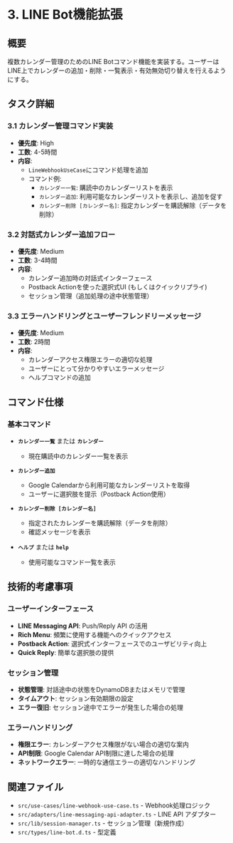 # 3. LINE Bot機能拡張

## 概要
複数カレンダー管理のためのLINE Botコマンド機能を実装する。ユーザーはLINE上でカレンダーの追加・削除・一覧表示・有効無効切り替えを行えるようにする。

## タスク詳細

### 3.1 カレンダー管理コマンド実装
- **優先度**: High
- **工数**: 4-5時間
- **内容**:
  - `LineWebhookUseCase`にコマンド処理を追加
  - コマンド例:
    - `カレンダー一覧`: 購読中のカレンダーリストを表示
    - `カレンダー追加`: 利用可能なカレンダーリストを表示し、追加を促す
    - `カレンダー削除 [カレンダー名]`: 指定カレンダーを購読解除（データを削除）

### 3.2 対話式カレンダー追加フロー
- **優先度**: Medium
- **工数**: 3-4時間
- **内容**:
  - カレンダー追加時の対話式インターフェース
  - Postback Actionを使った選択式UI (もしくはクイックリプライ)
  - セッション管理（追加処理の途中状態管理）

### 3.3 エラーハンドリングとユーザーフレンドリーメッセージ
- **優先度**: Medium
- **工数**: 2時間
- **内容**:
  - カレンダーアクセス権限エラーの適切な処理
  - ユーザーにとって分かりやすいエラーメッセージ
  - ヘルプコマンドの追加

## コマンド仕様

### 基本コマンド
- **`カレンダー一覧`** または **`カレンダー`**
  - 現在購読中のカレンダー一覧を表示

- **`カレンダー追加`**
  - Google Calendarから利用可能なカレンダーリストを取得
  - ユーザーに選択肢を提示（Postback Action使用）

- **`カレンダー削除 [カレンダー名]`**
  - 指定されたカレンダーを購読解除（データを削除）
  - 確認メッセージを表示

- **`ヘルプ`** または **`help`**
  - 使用可能なコマンド一覧を表示

## 技術的考慮事項

### ユーザーインターフェース
- **LINE Messaging API**: Push/Reply API の活用
- **Rich Menu**: 頻繁に使用する機能へのクイックアクセス
- **Postback Action**: 選択式インターフェースでのユーザビリティ向上
- **Quick Reply**: 簡単な選択肢の提供

### セッション管理
- **状態管理**: 対話途中の状態をDynamoDBまたはメモリで管理
- **タイムアウト**: セッション有効期限の設定
- **エラー復旧**: セッション途中でエラーが発生した場合の処理

### エラーハンドリング
- **権限エラー**: カレンダーアクセス権限がない場合の適切な案内
- **API制限**: Google Calendar API制限に達した場合の処理
- **ネットワークエラー**: 一時的な通信エラーの適切なハンドリング

## 関連ファイル
- `src/use-cases/line-webhook-use-case.ts` - Webhook処理ロジック
- `src/adapters/line-messaging-api-adapter.ts` - LINE API アダプター
- `src/lib/session-manager.ts` - セッション管理（新規作成）
- `src/types/line-bot.d.ts` - 型定義
